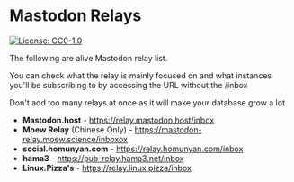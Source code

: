 # Mastodon Relays

[![License: CC0-1.0](https://licensebuttons.net/l/zero/1.0/80x15.png)](http://creativecommons.org/publicdomain/zero/1.0/)

The following are alive Mastodon relay list.

You can check what the relay is mainly focused on and what instances you'll be subscribing to by accessing the URL without the /inbox 

Don't add too many relays at once as it will make your database grow a lot

- **Mastodon.host** - https://relay.mastodon.host/inbox
- **Moew Relay** (Chinese Only) - https://mastodon-relay.moew.science/inboxox
- **social.homunyan.com** - https://relay.homunyan.com/inbox
- **hama3** - https://pub-relay.hama3.net/inbox
- **Linux.Pizza's** - https://relay.linux.pizza/inbox
